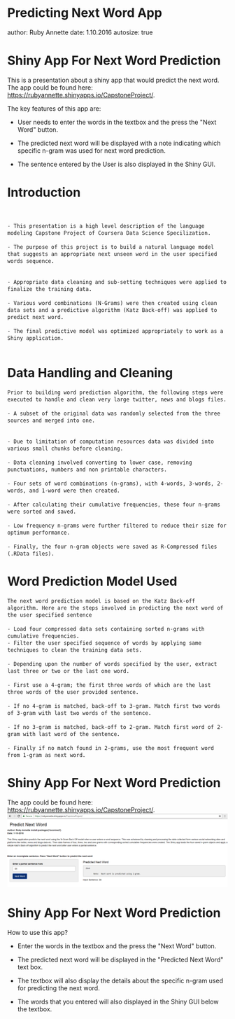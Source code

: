 Predicting Next Word App
========================================================
author: Ruby Annette
date: 1.10.2016
autosize: true

Shiny App For Next Word Prediction
========================================================

This is a presentation about a shiny app that would predict the next word. The app could be found here: <https://rubyannette.shinyapps.io/CapstoneProject/>.

The key features of this app are:

- User needs to enter the words in the textbox  and the press the "Next Word" button.
- The predicted next word will be displayed with a note indicating which specific n-gram was used for next word prediction.

- The sentence entered by the User is also displayed in the Shiny GUI.


Introduction
========================================================

```


- This presentation is a high level description of the language modeling Capstone Project of Coursera Data Science Specilization.

- The purpose of this project is to build a natural language model that suggests an appropriate next unseen word in the user specified words sequence. 


- Appropriate data cleaning and sub-setting techniques were applied to finalize the training data. 

- Various word combinations (N-Grams) were then created using clean data sets and a predictive algorithm (Katz Back-off) was applied to predict next word.

- The final predictive model was optimized appropriately to work as a Shiny application.


```

Data Handling and Cleaning
========================================================

```
Prior to building word prediction algorithm, the following steps were executed to handle and clean very large twitter, news and blogs files.

- A subset of the original data was randomly selected from the three sources and merged into one. 


- Due to limitation of computation resources data was divided into various small chunks before cleaning.

- Data cleaning involved converting to lower case, removing punctuations, numbers and non printable characters.

- Four sets of word combinations (n-grams), with 4-words, 3-words, 2-words, and 1-word were then created.

- After calculating their cumulative frequencies, these four n-grams were sorted and saved.

- Low frequency n-grams were further filtered to reduce their size for optimum performance.

- Finally, the four n-gram objects were saved as R-Compressed files (.RData files).

```
Word Prediction Model Used
========================================================

```
The next word prediction model is based on the Katz Back-off algorithm. Here are the steps involved in predicting the next word of the user specified sentence

- Load four compressed data sets containing sorted n-grams with cumulative frequencies. 
- Filter the user specified sequence of words by applying same techniques to clean the training data sets.

- Depending upon the number of words specified by the user, extract last three or two or the last one word.

- First use a 4-gram; the first three words of which are the last three words of the user provided sentence.

- If no 4-gram is matched, back-off to 3-gram. Match first two words of 3-gram with last two words of the sentence.

- If no 3-gram is matched, back-off to 2-gram. Match first word of 2-gram with last word of the sentence.

- Finally if no match found in 2-grams, use the most frequent word from 1-gram as next word.

```
Shiny App For Next Word Prediction
========================================================

The app could be found here: <https://rubyannette.shinyapps.io/CapstoneProject/>.
![alt text](SnapShop2.png)



Shiny App For Next Word Prediction
========================================================
How to use this app?

- Enter the words in the textbox  and the press the "Next Word" button.

- The predicted next word will be displayed in the  "Predicted Next Word" text box.

- The textbox will also display the details about the specific n-gram used for predicting the next word.

- The words that you entered will also displayed in the Shiny GUI below the textbox.
